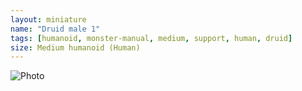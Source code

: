 ```yaml
---
layout: miniature
name: "Druid male 1"
tags: [humanoid, monster-manual, medium, support, human, druid]
size: Medium humanoid (Human)
---
```

![Photo](https://photos.app.goo.gl/kTmq3KmAwyyPXQfu9)
